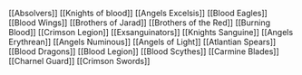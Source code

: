 [[Absolvers]]
[[Knights of blood]]
[[Angels Excelsis]]
[[Blood Eagles]]
[[Blood Wings]]
[[Brothers of Jarad]]
[[Brothers of the Red]]
[[Burning Blood]]
[[Crimson Legion]]
[[Exsanguinators]]
[[Knights Sanguine]]
[[Angels Erythrean]]
[[Angels Numinous]]
[[Angels of Light]]
[[Atlantian Spears]]
[[Blood Dragons]]
[[Blood Legion]]
[[Blood Scythes]]
[[Carmine Blades]]
[[Charnel Guard]]
[[Crimson Swords]]